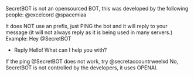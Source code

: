 SecretBOT is not an opensourced BOT, this was developed by the following people:
@excelcord
@spacemiaa

It does NOT use an prefix, just PING the bot and it will reply to your message (it will not always reply as it is being used in many servers.) Example:
Hey @SecretBOT
- Reply Hello! What can I help you with?

If the ping @SecretBOT does not work, try @secretaccountrweelxd
No, SecretBOT is not controlled by the developers, it uses OPENAI.

